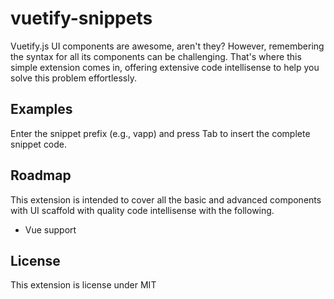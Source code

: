 # vuetify-snippets
Vuetify.js UI components are awesome, aren't they? However, remembering the syntax for all its components can be challenging. That's where this simple extension comes in, offering extensive code intellisense to help you solve this problem effortlessly.

## Examples
Enter the snippet prefix (e.g., vapp) and press Tab to insert the complete snippet code.


## Roadmap
This extension is intended to cover all the basic and advanced components with UI scaffold with quality code intellisense with the following.
- Vue support


## License
This extension is license under MIT
